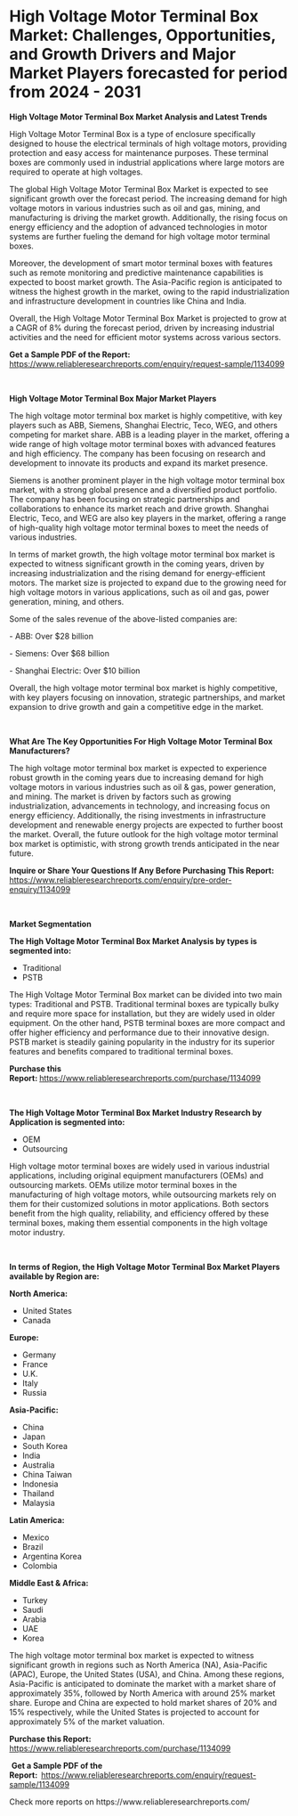 <p><h1>High Voltage Motor Terminal Box Market: Challenges, Opportunities, and Growth Drivers and Major Market Players forecasted for period from 2024 - 2031</h1></p><p><strong>High Voltage Motor Terminal Box Market Analysis and Latest Trends</strong></p>
<p><p>High Voltage Motor Terminal Box is a type of enclosure specifically designed to house the electrical terminals of high voltage motors, providing protection and easy access for maintenance purposes. These terminal boxes are commonly used in industrial applications where large motors are required to operate at high voltages.</p><p>The global High Voltage Motor Terminal Box Market is expected to see significant growth over the forecast period. The increasing demand for high voltage motors in various industries such as oil and gas, mining, and manufacturing is driving the market growth. Additionally, the rising focus on energy efficiency and the adoption of advanced technologies in motor systems are further fueling the demand for high voltage motor terminal boxes.</p><p>Moreover, the development of smart motor terminal boxes with features such as remote monitoring and predictive maintenance capabilities is expected to boost market growth. The Asia-Pacific region is anticipated to witness the highest growth in the market, owing to the rapid industrialization and infrastructure development in countries like China and India.</p><p>Overall, the High Voltage Motor Terminal Box Market is projected to grow at a CAGR of 8% during the forecast period, driven by increasing industrial activities and the need for efficient motor systems across various sectors.</p></p>
<p><strong>Get a Sample PDF of the Report:&nbsp;</strong> <a href="https://www.reliableresearchreports.com/enquiry/request-sample/1134099">https://www.reliableresearchreports.com/enquiry/request-sample/1134099</a></p>
<p>&nbsp;</p>
<p><strong>High Voltage Motor Terminal Box Major Market Players</strong></p>
<p><p>The high voltage motor terminal box market is highly competitive, with key players such as ABB, Siemens, Shanghai Electric, Teco, WEG, and others competing for market share. ABB is a leading player in the market, offering a wide range of high voltage motor terminal boxes with advanced features and high efficiency. The company has been focusing on research and development to innovate its products and expand its market presence.</p><p>Siemens is another prominent player in the high voltage motor terminal box market, with a strong global presence and a diversified product portfolio. The company has been focusing on strategic partnerships and collaborations to enhance its market reach and drive growth. Shanghai Electric, Teco, and WEG are also key players in the market, offering a range of high-quality high voltage motor terminal boxes to meet the needs of various industries.</p><p>In terms of market growth, the high voltage motor terminal box market is expected to witness significant growth in the coming years, driven by increasing industrialization and the rising demand for energy-efficient motors. The market size is projected to expand due to the growing need for high voltage motors in various applications, such as oil and gas, power generation, mining, and others.</p><p>Some of the sales revenue of the above-listed companies are:</p><p>- ABB: Over $28 billion</p><p>- Siemens: Over $68 billion</p><p>- Shanghai Electric: Over $10 billion</p><p>Overall, the high voltage motor terminal box market is highly competitive, with key players focusing on innovation, strategic partnerships, and market expansion to drive growth and gain a competitive edge in the market.</p></p>
<p>&nbsp;</p>
<p><strong>What Are The Key Opportunities For High Voltage Motor Terminal Box Manufacturers?</strong></p>
<p><p>The high voltage motor terminal box market is expected to experience robust growth in the coming years due to increasing demand for high voltage motors in various industries such as oil & gas, power generation, and mining. The market is driven by factors such as growing industrialization, advancements in technology, and increasing focus on energy efficiency. Additionally, the rising investments in infrastructure development and renewable energy projects are expected to further boost the market. Overall, the future outlook for the high voltage motor terminal box market is optimistic, with strong growth trends anticipated in the near future.</p></p>
<p><strong>Inquire or Share Your Questions If Any Before Purchasing This Report:</strong> <a href="https://www.reliableresearchreports.com/enquiry/pre-order-enquiry/1134099">https://www.reliableresearchreports.com/enquiry/pre-order-enquiry/1134099</a></p>
<p>&nbsp;</p>
<p><strong>Market Segmentation</strong></p>
<p><strong>The High Voltage Motor Terminal Box Market Analysis by types is segmented into:</strong></p>
<p><ul><li>Traditional</li><li>PSTB</li></ul></p>
<p><p>The High Voltage Motor Terminal Box market can be divided into two main types: Traditional and PSTB. Traditional terminal boxes are typically bulky and require more space for installation, but they are widely used in older equipment. On the other hand, PSTB terminal boxes are more compact and offer higher efficiency and performance due to their innovative design. PSTB market is steadily gaining popularity in the industry for its superior features and benefits compared to traditional terminal boxes.</p></p>
<p><strong>Purchase this Report:&nbsp;</strong><a href="https://www.reliableresearchreports.com/purchase/1134099">https://www.reliableresearchreports.com/purchase/1134099</a></p>
<p>&nbsp;</p>
<p><strong>The High Voltage Motor Terminal Box Market Industry Research by Application is segmented into:</strong></p>
<p><ul><li>OEM</li><li>Outsourcing</li></ul></p>
<p><p>High voltage motor terminal boxes are widely used in various industrial applications, including original equipment manufacturers (OEMs) and outsourcing markets. OEMs utilize motor terminal boxes in the manufacturing of high voltage motors, while outsourcing markets rely on them for their customized solutions in motor applications. Both sectors benefit from the high quality, reliability, and efficiency offered by these terminal boxes, making them essential components in the high voltage motor industry.</p></p>
<p>&nbsp;</p>
<p><strong>In terms of Region, the High Voltage Motor Terminal Box Market Players available by Region are:</strong></p>
<p>
    <p> <strong> North America: </strong>
        <ul>
            <li>United States</li>
            <li>Canada</li>
        </ul>
        </p> 
    <p> <strong> Europe: </strong>
        <ul>
            <li>Germany</li>
            <li>France</li>
            <li>U.K.</li>
            <li>Italy</li>
            <li>Russia</li>
        </ul>
        </p> 
    <p> <strong> Asia-Pacific: </strong>
        <ul>
            <li>China</li>
            <li>Japan</li>
            <li>South Korea</li>
            <li>India</li>
            <li>Australia</li>
            <li>China Taiwan</li>
            <li>Indonesia</li>
            <li>Thailand</li>
            <li>Malaysia</li>
        </ul>
        </p> 
    <p> <strong> Latin America: </strong>
        <ul>
            <li>Mexico</li>
            <li>Brazil</li>
            <li>Argentina Korea</li>
            <li>Colombia</li>
        </ul>
        </p> 
    <p> <strong> Middle East & Africa: </strong>
        <ul>
            <li>Turkey</li>
            <li>Saudi</li>
            <li>Arabia</li>
            <li>UAE</li>
            <li>Korea</li>
        </ul>
    </p>
    </p>
<p><p>The high voltage motor terminal box market is expected to witness significant growth in regions such as North America (NA), Asia-Pacific (APAC), Europe, the United States (USA), and China. Among these regions, Asia-Pacific is anticipated to dominate the market with a market share of approximately 35%, followed by North America with around 25% market share. Europe and China are expected to hold market shares of 20% and 15% respectively, while the United States is projected to account for approximately 5% of the market valuation.</p></p>
<p><strong>Purchase this Report: </strong><a href="https://www.reliableresearchreports.com/purchase/1134099">https://www.reliableresearchreports.com/purchase/1134099</a></p>
<p>&nbsp;<strong>Get a Sample PDF of the Report:&nbsp;&nbsp;</strong><a href="https://www.reliableresearchreports.com/enquiry/request-sample/1134099">https://www.reliableresearchreports.com/enquiry/request-sample/1134099</a></p>
<p><strong></strong></p>
<p>Check more reports on https://www.reliableresearchreports.com/</p>